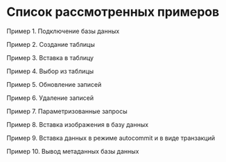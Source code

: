 # Список рассмотренных примеров
Пример 1. Подключение базы данных

Пример 2. Создание таблицы

Пример 3. Вставка в таблицу

Пример 4. Выбор из таблицы

Пример 5. Обновление записей

Пример 6. Удаление записей

Пример 7. Параметризованные запросы

Пример 8. Вставка изображения в базу данных

Пример 9. Вставка данных в режиме autocommit и в виде транзакций

Пример 10. Вывод метаданных базы данных